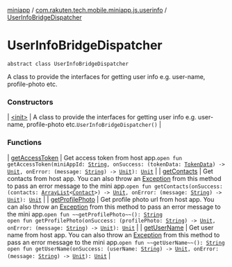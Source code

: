 [miniapp](../../index.md) / [com.rakuten.tech.mobile.miniapp.js.userinfo](../index.md) / [UserInfoBridgeDispatcher](./index.md)

# UserInfoBridgeDispatcher

`abstract class UserInfoBridgeDispatcher`

A class to provide the interfaces for getting user info e.g. user-name, profile-photo etc.

### Constructors

| [&lt;init&gt;](-init-.md) | A class to provide the interfaces for getting user info e.g. user-name, profile-photo etc.`UserInfoBridgeDispatcher()` |

### Functions

| [getAccessToken](get-access-token.md) | Get access token from host app.`open fun getAccessToken(miniAppId: `[`String`](https://kotlinlang.org/api/latest/jvm/stdlib/kotlin/-string/index.html)`, onSuccess: (tokenData: `[`TokenData`](../-token-data/index.md)`) -> `[`Unit`](https://kotlinlang.org/api/latest/jvm/stdlib/kotlin/-unit/index.html)`, onError: (message: `[`String`](https://kotlinlang.org/api/latest/jvm/stdlib/kotlin/-string/index.html)`) -> `[`Unit`](https://kotlinlang.org/api/latest/jvm/stdlib/kotlin/-unit/index.html)`): `[`Unit`](https://kotlinlang.org/api/latest/jvm/stdlib/kotlin/-unit/index.html) |
| [getContacts](get-contacts.md) | Get contacts from host app. You can also throw an [Exception](https://kotlinlang.org/api/latest/jvm/stdlib/kotlin/-exception/index.html) from this method to pass an error message to the mini app.`open fun getContacts(onSuccess: (contacts: `[`ArrayList`](https://docs.oracle.com/javase/6/docs/api/java/util/ArrayList.html)`<`[`Contact`](../-contact/index.md)`>) -> `[`Unit`](https://kotlinlang.org/api/latest/jvm/stdlib/kotlin/-unit/index.html)`, onError: (message: `[`String`](https://kotlinlang.org/api/latest/jvm/stdlib/kotlin/-string/index.html)`) -> `[`Unit`](https://kotlinlang.org/api/latest/jvm/stdlib/kotlin/-unit/index.html)`): `[`Unit`](https://kotlinlang.org/api/latest/jvm/stdlib/kotlin/-unit/index.html) |
| [getProfilePhoto](get-profile-photo.md) | Get profile photo url from host app. You can also throw an [Exception](https://kotlinlang.org/api/latest/jvm/stdlib/kotlin/-exception/index.html) from this method to pass an error message to the mini app.`open fun ~~getProfilePhoto~~(): `[`String`](https://kotlinlang.org/api/latest/jvm/stdlib/kotlin/-string/index.html)<br>`open fun getProfilePhoto(onSuccess: (profilePhoto: `[`String`](https://kotlinlang.org/api/latest/jvm/stdlib/kotlin/-string/index.html)`) -> `[`Unit`](https://kotlinlang.org/api/latest/jvm/stdlib/kotlin/-unit/index.html)`, onError: (message: `[`String`](https://kotlinlang.org/api/latest/jvm/stdlib/kotlin/-string/index.html)`) -> `[`Unit`](https://kotlinlang.org/api/latest/jvm/stdlib/kotlin/-unit/index.html)`): `[`Unit`](https://kotlinlang.org/api/latest/jvm/stdlib/kotlin/-unit/index.html) |
| [getUserName](get-user-name.md) | Get user name from host app. You can also throw an [Exception](https://kotlinlang.org/api/latest/jvm/stdlib/kotlin/-exception/index.html) from this method to pass an error message to the mini app.`open fun ~~getUserName~~(): `[`String`](https://kotlinlang.org/api/latest/jvm/stdlib/kotlin/-string/index.html)<br>`open fun getUserName(onSuccess: (userName: `[`String`](https://kotlinlang.org/api/latest/jvm/stdlib/kotlin/-string/index.html)`) -> `[`Unit`](https://kotlinlang.org/api/latest/jvm/stdlib/kotlin/-unit/index.html)`, onError: (message: `[`String`](https://kotlinlang.org/api/latest/jvm/stdlib/kotlin/-string/index.html)`) -> `[`Unit`](https://kotlinlang.org/api/latest/jvm/stdlib/kotlin/-unit/index.html)`): `[`Unit`](https://kotlinlang.org/api/latest/jvm/stdlib/kotlin/-unit/index.html) |

